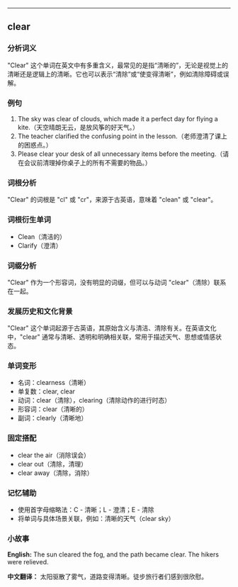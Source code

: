 
---------------
## clear
### 分析词义

"Clear" 这个单词在英文中有多重含义，最常见的是指“清晰的”，无论是视觉上的清晰还是逻辑上的清晰。它也可以表示“清除”或“使变得清晰”，例如清除障碍或误解。

### 例句

1. The sky was clear of clouds, which made it a perfect day for flying a kite.（天空晴朗无云，是放风筝的好天气。）
2. The teacher clarified the confusing point in the lesson.（老师澄清了课上的困惑点。）
3. Please clear your desk of all unnecessary items before the meeting.（请在会议前清理掉你桌子上的所有不需要的物品。）

### 词根分析

"Clear" 的词根是 "cl" 或 "cr"，来源于古英语，意味着 "clean" 或 "clear"。

### 词根衍生单词

- Clean（清洁的）
- Clarify（澄清）

### 词缀分析

"Clear" 作为一个形容词，没有明显的词缀，但可以与动词 "clear"（清除）联系在一起。

### 发展历史和文化背景

"Clear" 这个单词起源于古英语，其原始含义与清洁、清除有关。在英语文化中，"clear" 通常与清晰、透明和明确相关联，常用于描述天气、思想或情感状态。

### 单词变形

- 名词：clearness（清晰）
- 单复数：clear, clear
- 动词：clear（清除），clearing（清除动作的进行时态）
- 形容词：clear（清晰的）
- 副词：clearly（清晰地）

### 固定搭配

- clear the air（消除误会）
- clear out（清除，清理）
- clear away（清除，消除）

### 记忆辅助

- 使用首字母缩略法：C - 清晰；L - 澄清；E - 清除
- 将单词与具体场景关联，例如：清晰的天气（clear sky）

### 小故事

**English:**
The sun cleared the fog, and the path became clear. The hikers were relieved.

**中文翻译：**
太阳驱散了雾气，道路变得清晰。徒步旅行者们感到很欣慰。

